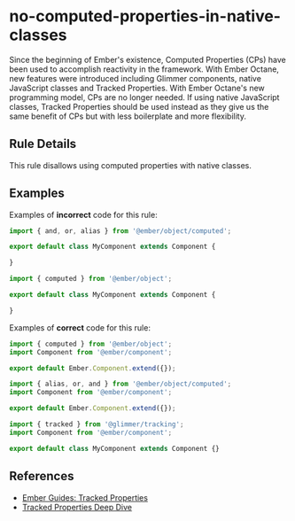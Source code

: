 # no-computed-properties-in-native-classes

Since the beginning of Ember's existence, Computed Properties (CPs) have been used to accomplish reactivity in the framework. With Ember Octane, new features were introduced including Glimmer components, native JavaScript classes and Tracked Properties. With Ember Octane's new programming model, CPs are no longer needed. If using native JavaScript classes, Tracked Properties should be used instead as they give us the same benefit of CPs but with less boilerplate and more flexibility.

## Rule Details

This rule disallows using computed properties with native classes.

## Examples

Examples of **incorrect** code for this rule:

```js
import { and, or, alias } from '@ember/object/computed';

export default class MyComponent extends Component {

}
```

```js
import { computed } from '@ember/object';

export default class MyComponent extends Component {

}
```

Examples of **correct** code for this rule:

```js
import { computed } from '@ember/object';
import Component from '@ember/component';

export default Ember.Component.extend({});
```

```js
import { alias, or, and } from '@ember/object/computed';
import Component from '@ember/component';

export default Ember.Component.extend({});
```

```js
import { tracked } from '@glimmer/tracking';
import Component from '@ember/component';

export default class MyComponent extends Component {}
```

## References

* [Ember Guides: Tracked Properties](https://octane-guides-preview.emberjs.com/release/state-management/tracked-properties/)
* [Tracked Properties Deep Dive](https://www.pzuraq.com/coming-soon-in-ember-octane-part-3-tracked-properties/)
